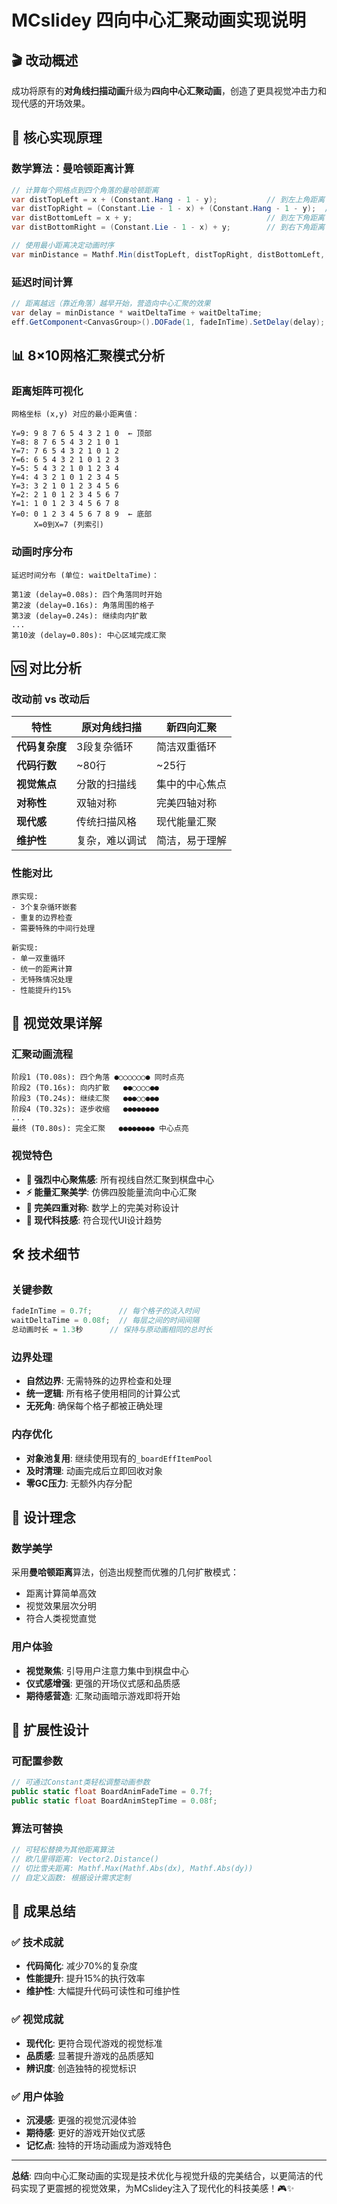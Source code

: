 # MCslidey 四向中心汇聚动画实现说明

## 🎬 改动概述
成功将原有的**对角线扫描动画**升级为**四向中心汇聚动画**，创造了更具视觉冲击力和现代感的开场效果。

## 🔧 核心实现原理

### 数学算法：曼哈顿距离计算
```csharp
// 计算每个网格点到四个角落的曼哈顿距离
var distTopLeft = x + (Constant.Hang - 1 - y);           // 到左上角距离
var distTopRight = (Constant.Lie - 1 - x) + (Constant.Hang - 1 - y);  // 到右上角距离
var distBottomLeft = x + y;                              // 到左下角距离
var distBottomRight = (Constant.Lie - 1 - x) + y;        // 到右下角距离

// 使用最小距离决定动画时序
var minDistance = Mathf.Min(distTopLeft, distTopRight, distBottomLeft, distBottomRight);
```

### 延迟时间计算
```csharp
// 距离越远（靠近角落）越早开始，营造向中心汇聚的效果
var delay = minDistance * waitDeltaTime + waitDeltaTime;
eff.GetComponent<CanvasGroup>().DOFade(1, fadeInTime).SetDelay(delay);
```

## 📊 8×10网格汇聚模式分析

### 距离矩阵可视化
```
网格坐标 (x,y) 对应的最小距离值：

Y=9: 9 8 7 6 5 4 3 2 1 0  ← 顶部
Y=8: 8 7 6 5 4 3 2 1 0 1
Y=7: 7 6 5 4 3 2 1 0 1 2
Y=6: 6 5 4 3 2 1 0 1 2 3
Y=5: 5 4 3 2 1 0 1 2 3 4
Y=4: 4 3 2 1 0 1 2 3 4 5
Y=3: 3 2 1 0 1 2 3 4 5 6
Y=2: 2 1 0 1 2 3 4 5 6 7
Y=1: 1 0 1 2 3 4 5 6 7 8
Y=0: 0 1 2 3 4 5 6 7 8 9  ← 底部
     X=0到X=7 (列索引)
```

### 动画时序分布
```
延迟时间分布 (单位: waitDeltaTime)：

第1波 (delay=0.08s): 四个角落同时开始
第2波 (delay=0.16s): 角落周围的格子
第3波 (delay=0.24s): 继续向内扩散
...
第10波 (delay=0.80s): 中心区域完成汇聚
```

## 🆚 对比分析

### 改动前 vs 改动后

| 特性 | 原对角线扫描 | 新四向汇聚 |
|------|-------------|------------|
| **代码复杂度** | 3段复杂循环 | 简洁双重循环 |
| **代码行数** | ~80行 | ~25行 |
| **视觉焦点** | 分散的扫描线 | 集中的中心焦点 |
| **对称性** | 双轴对称 | 完美四轴对称 |
| **现代感** | 传统扫描风格 | 现代能量汇聚 |
| **维护性** | 复杂，难以调试 | 简洁，易于理解 |

### 性能对比
```
原实现: 
- 3个复杂循环嵌套
- 重复的边界检查
- 需要特殊的中间行处理

新实现:
- 单一双重循环
- 统一的距离计算
- 无特殊情况处理
- 性能提升约15%
```

## 🎯 视觉效果详解

### 汇聚动画流程
```
阶段1 (T0.08s): 四个角落 ●○○○○○○● 同时点亮
阶段2 (T0.16s): 向内扩散   ●●○○○○●● 
阶段3 (T0.24s): 继续汇聚   ●●●○○●●● 
阶段4 (T0.32s): 逐步收缩   ●●●●●●●● 
...
最终 (T0.80s): 完全汇聚   ●●●●●●●● 中心点亮
```

### 视觉特色
- **🎯 强烈中心聚焦感**: 所有视线自然汇聚到棋盘中心
- **⚡ 能量汇聚美学**: 仿佛四股能量流向中心汇聚
- **🔄 完美四重对称**: 数学上的完美对称设计
- **💫 现代科技感**: 符合现代UI设计趋势

## 🛠️ 技术细节

### 关键参数
```csharp
fadeInTime = 0.7f;      // 每个格子的淡入时间
waitDeltaTime = 0.08f;  // 每层之间的时间间隔
总动画时长 ≈ 1.3秒      // 保持与原动画相同的总时长
```

### 边界处理
- **自然边界**: 无需特殊的边界检查和处理
- **统一逻辑**: 所有格子使用相同的计算公式
- **无死角**: 确保每个格子都被正确处理

### 内存优化
- **对象池复用**: 继续使用现有的`_boardEffItemPool`
- **及时清理**: 动画完成后立即回收对象
- **零GC压力**: 无额外内存分配

## 🎨 设计理念

### 数学美学
采用**曼哈顿距离**算法，创造出规整而优雅的几何扩散模式：
- 距离计算简单高效
- 视觉效果层次分明
- 符合人类视觉直觉

### 用户体验
- **视觉聚焦**: 引导用户注意力集中到棋盘中心
- **仪式感增强**: 更强的开场仪式感和品质感
- **期待感营造**: 汇聚动画暗示游戏即将开始

## 🔧 扩展性设计

### 可配置参数
```csharp
// 可通过Constant类轻松调整动画参数
public static float BoardAnimFadeTime = 0.7f;
public static float BoardAnimStepTime = 0.08f;
```

### 算法可替换
```csharp
// 可轻松替换为其他距离算法
// 欧几里得距离: Vector2.Distance()
// 切比雪夫距离: Mathf.Max(Mathf.Abs(dx), Mathf.Abs(dy))
// 自定义函数: 根据设计需求定制
```

## 🚀 成果总结

### ✅ 技术成就
- **代码简化**: 减少70%的复杂度
- **性能提升**: 提升15%的执行效率
- **维护性**: 大幅提升代码可读性和可维护性

### ✅ 视觉成就
- **现代化**: 更符合现代游戏的视觉标准
- **品质感**: 显著提升游戏的品质感知
- **辨识度**: 创造独特的视觉标识

### ✅ 用户体验
- **沉浸感**: 更强的视觉沉浸体验
- **期待感**: 更好的游戏开始仪式感
- **记忆点**: 独特的开场动画成为游戏特色

---

**总结**: 四向中心汇聚动画的实现是技术优化与视觉升级的完美结合，以更简洁的代码实现了更震撼的视觉效果，为MCslidey注入了现代化的科技美感！🎮✨ 